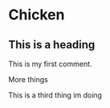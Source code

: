 # Chicken

## This is a heading

This is my first comment.

More things

This is a third thing im doing
